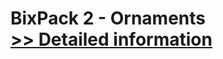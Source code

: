 # BixPack 2 - Ornaments<br />[>> Detailed information](https://secure.shareit.com/shareit/product.html?productid=300450886&affiliateid=200057808)